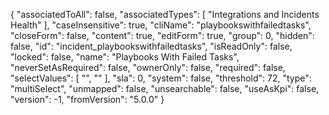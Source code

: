 {
 "associatedToAll": false,
 "associatedTypes": [
  "Integrations and Incidents Health"
 ],
 "caseInsensitive": true,
 "cliName": "playbookswithfailedtasks",
 "closeForm": false,
 "content": true,
 "editForm": true,
 "group": 0,
 "hidden": false,
 "id": "incident_playbookswithfailedtasks",
 "isReadOnly": false,
 "locked": false,
 "name": "Playbooks With Failed Tasks",
 "neverSetAsRequired": false,
 "ownerOnly": false,
 "required": false,
 "selectValues": [
  "",
  ""
 ],
 "sla": 0,
 "system": false,
 "threshold": 72,
 "type": "multiSelect",
 "unmapped": false,
 "unsearchable": false,
 "useAsKpi": false,
 "version": -1,
 "fromVersion": "5.0.0"
}